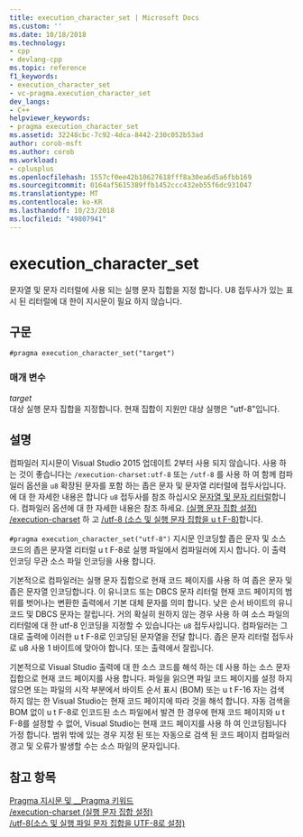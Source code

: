 ```yaml
---
title: execution_character_set | Microsoft Docs
ms.custom: ''
ms.date: 10/18/2018
ms.technology:
- cpp
- devlang-cpp
ms.topic: reference
f1_keywords:
- execution_character_set
- vc-pragma.execution_character_set
dev_langs:
- C++
helpviewer_keywords:
- pragma execution_character_set
ms.assetid: 32248cbc-7c92-4dca-8442-230c052b53ad
author: corob-msft
ms.author: corob
ms.workload:
- cplusplus
ms.openlocfilehash: 1557cf0ee42b10627618fff8a30ea6d5a6fbb169
ms.sourcegitcommit: 0164af5615389ffb1452ccc432eb55f6dc931047
ms.translationtype: MT
ms.contentlocale: ko-KR
ms.lasthandoff: 10/23/2018
ms.locfileid: "49807941"
---
```

# <a name="executioncharacterset"></a>execution_character_set

문자열 및 문자 리터럴에 사용 되는 실행 문자 집합을 지정 합니다. U8 접두사가 있는 표시 된 리터럴에 대 한이 지시문이 필요 하지 않습니다.

## <a name="syntax"></a>구문

```
#pragma execution_character_set("target")
```

### <a name="parameters"></a>매개 변수

*target*<br/>
대상 실행 문자 집합을 지정합니다. 현재 집합이 지원만 대상 실행은 "utf-8"입니다.

## <a name="remarks"></a>설명

컴파일러 지시문이 Visual Studio 2015 업데이트 2부터 사용 되지 않습니다. 사용 하는 것이 좋습니다는 `/execution-charset:utf-8` 또는 `/utf-8` 를 사용 하 여 함께 컴파일러 옵션을 `u8` 확장된 문자를 포함 하는 좁은 문자 및 문자열 리터럴에 접두사입니다. 에 대 한 자세한 내용은 합니다 `u8` 접두사를 참조 하십시오 [문자열 및 문자 리터럴](../cpp/string-and-character-literals-cpp.md)합니다. 컴파일러 옵션에 대 한 자세한 내용은 참조 하세요. [(실행 문자 집합 설정) /execution-charset](../build/reference/execution-charset-set-execution-character-set.md) 하 고 [/utf-8 (소스 및 실행 문자 집합을 u t F-8)](../build/reference/utf-8-set-source-and-executable-character-sets-to-utf-8.md)합니다.

`#pragma execution_character_set("utf-8")` 지시문 인코딩할 좁은 문자 및 소스 코드의 좁은 문자열 리터럴 u t F-8로 실행 파일에서 컴파일러에 지시 합니다. 이 출력 인코딩 무관 소스 파일 인코딩을 사용 합니다.

기본적으로 컴파일러는 실행 문자 집합으로 현재 코드 페이지를 사용 하 여 좁은 문자 및 좁은 문자열 인코딩합니다. 이 유니코드 또는 DBCS 문자 리터럴 현재 코드 페이지의 범위를 벗어나는 변환한 출력에서 기본 대체 문자를 의미 합니다. 낮은 순서 바이트의 유니코드 및 DBCS 문자는 잘립니다. 거의 확실히 원하지 않는 경우 사용 하 여 소스 파일의 리터럴에 대 한 utf-8 인코딩을 지정할 수 있습니다는 `u8` 접두사입니다. 컴파일러는 그대로 출력에 이러한 u t F-8로 인코딩된 문자열을 전달 합니다. 좁은 문자 리터럴 접두사로 u8 사용 1 바이트에 맞아야 합니다. 또는 출력에서 잘립니다.

기본적으로 Visual Studio 출력에 대 한 소스 코드를 해석 하는 데 사용 하는 소스 문자 집합으로 현재 코드 페이지를 사용 합니다. 파일을 읽으면 파일 코드 페이지를 설정 하지 않으면 또는 파일의 시작 부분에서 바이트 순서 표시 (BOM) 또는 u t F-16 자는 검색 하지 않는 한 Visual Studio는 현재 코드 페이지에 따라 것을 해석 합니다. 자동 검색을 BOM 없이 u t F-8로 인코드된 소스 파일에서 발견 한 경우에 현재 코드 페이지와 u t F-8를 설정할 수 없어, Visual Studio는 현재 코드 페이지를 사용 하 여 인코딩됩니다 가정 합니다. 범위 밖에 있는 경우 지정 된 또는 자동으로 검색 된 코드 페이지 컴파일러 경고 및 오류가 발생할 수는 소스 파일의 문자입니다.

## <a name="see-also"></a>참고 항목

[Pragma 지시문 및 __Pragma 키워드](../preprocessor/pragma-directives-and-the-pragma-keyword.md)<br/>
[/execution-charset (실행 문자 집합 설정)](../build/reference/execution-charset-set-execution-character-set.md)<br/>
[/utf-8(소스 및 실행 파일 문자 집합을 UTF-8로 설정)](../build/reference/utf-8-set-source-and-executable-character-sets-to-utf-8.md)